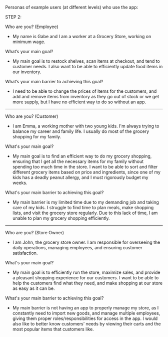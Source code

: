 Personas of example users (at different levels) who use the app:

STEP 2:

Who are you? (Employee)
* My name is Gabe and I am a worker at a Grocery Store, working on minimum wage. 

What’s your main goal?
* My main goal is to restock shelves, scan items at checkout, and tend to customer needs. I also want to be able to efficiently update food items in our inventory.

What’s your main barrier to achieving this goal?
* I need to be able to change the prices of items for the customers, and add and remove items from inventory as they go out of stock or we get more supply,   but I have no efficient way to do so without an app.

___________________

Who are you? (Customer)
* I am Emma, a working mother with two young kids. I'm always trying to balance my career and family life. I usually do most of the grocery shopping for my family.

What's your main goal?

* My main goal is to find an efficient way to do my grocery shopping, ensuring that I get all the necessary items for my family without spending too much     time in the store. I want to be able to sort and filter different grocery items based on price and ingredients, since one of my kids has a deadly peanut   allergy, and I must rigorously budget my weeks.

What's your main barrier to achieving this goal?
* My main barrier is my limited time due to my demanding job and taking care of my kids. I struggle to find time to plan meals, make shopping lists, and     visit the grocery store regularly. Due to this lack of time, I am unable to plan my grocery shopping efficiently.

__________________

Who are you?  (Store Owner)
* I am John, the grocery store owner. I am responsible for overseeing the daily operations, managing employees, and ensuring customer satisfaction.

What's your main goal?
* My main goal is to efficiently run the store, maximize sales, and provide a pleasant shopping experience for our customers. 
  I want to be able to help the customers find what they need, and make shopping at our store as easy as it can be.
  
What's your main barrier to achieving this goal?
* My main barrier is not having an app to properly manage my store, as I constantly need to import new goods, and manage multiple employees, giving them     proper roles/responsibilities for access in the app. I would also like to better know customers’ needs by viewing their carts and the most popular items   that customers like.
